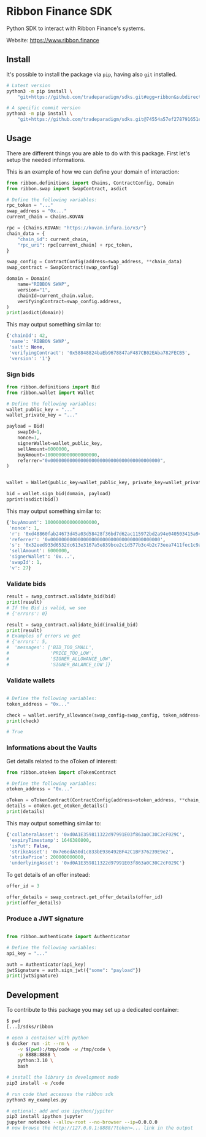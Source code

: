 # Ribbon Finance SDK

Python SDK to interact with Ribbon Finance's systems.

Website: https://www.ribbon.finance

## Install

It's possible to install the package via `pip`,
having also `git` installed.

```bash
# Latest version
python3 -m pip install \
    "git+https://github.com/tradeparadigm/sdks.git#egg=ribbon&subdirectory=ribbon"

# A specific commit version
python3 -m pip install \
    "git+https://github.com/tradeparadigm/sdks.git@74554a57ef278791651ee3f5f7f7a1289ae20656#egg=ribbon&subdirectory=ribbon"
```

## Usage

There are different things you are able to do with this package.
First let's setup the needed informations.

This is an example of how we can define your domain of interaction:
```python
from ribbon.definitions import Chains, ContractConfig, Domain
from ribbon.swap import SwapContract, asdict

# Define the following variables:
rpc_token = "..."
swap_address = "0x..."
current_chain = Chains.KOVAN

rpc = {Chains.KOVAN: "https://kovan.infura.io/v3/"}
chain_data = {
    "chain_id": current_chain,
    "rpc_uri": rpc[current_chain] + rpc_token,
}

swap_config = ContractConfig(address=swap_address, **chain_data)
swap_contract = SwapContract(swap_config)

domain = Domain(
    name="RIBBON SWAP",
    version="1",
    chainId=current_chain.value,
    verifyingContract=swap_config.address,
)
print(asdict(domain))
```

This may output something similar to:
```python
{'chainId': 42,
 'name': 'RIBBON SWAP',
 'salt': None,
 'verifyingContract': '0x58848824baEb9678847aF487CB02EAba782FECB5',
 'version': '1'}
```

### Sign bids

```python
from ribbon.definitions import Bid
from ribbon.wallet import Wallet

# Define the following variables:
wallet_public_key = "..."
wallet_private_key = "..."

payload = Bid(
    swapId=1,
    nonce=1,
    signerWallet=wallet_public_key,
    sellAmount=6000000,
    buyAmount=1000000000000000000,
    referrer="0x0000000000000000000000000000000000000000",
)


wallet = Wallet(public_key=wallet_public_key, private_key=wallet_private_key)

bid = wallet.sign_bid(domain, payload)
pprint(asdict(bid))
```

This may output something similar to:
```python
{'buyAmount': 1000000000000000000,
 'nonce': 1,
 'r': '0xd48860fab24673d45a03d58428f36bd7d62ac115972bd2a94e040503415a9478',
 'referrer': '0x0000000000000000000000000000000000000000',
 's': '0x32eed933d6532dc613e3167a5e839bce2c1d577b3c4b2c73eea7411fec1c9a53',
 'sellAmount': 6000000,
 'signerWallet': '0x...',
 'swapId': 1,
 'v': 27}

```

### Validate bids

```python
result = swap_contract.validate_bid(bid)
print(result)
# If the Bid is valid, we see
# {'errors': 0}

result = swap_contract.validate_bid(invalid_bid)
print(result)
# Examples of errors we get
# {'errors': 5,
#  'messages': ['BID_TOO_SMALL',
#               'PRICE_TOO_LOW',
#               'SIGNER_ALLOWANCE_LOW',
#               'SIGNER_BALANCE_LOW']}
```

### Validate wallets

```python

# Define the following variables:
token_address = "0x..."

check = wallet.verify_allowance(swap_config=swap_config, token_address=token_address)
print(check)

# True
```

### Informations about the Vaults

Get details related to the oToken of interest:
```python
from ribbon.otoken import oTokenContract

# Define the following variables:
otoken_address = "0x..."

oToken = oTokenContract(ContractConfig(address=otoken_address, **chain_data))
details = oToken.get_otoken_details()
print(details)
```

This may output something similar to:
```python
{'collateralAsset': '0xd0A1E359811322d97991E03f863a0C30C2cF029C',
 'expiryTimestamp': 1646380800,
 'isPut': False,
 'strikeAsset': '0x7e6edA50d1c833bE936492BF42C1BF376239E9e2',
 'strikePrice': 200000000000,
 'underlyingAsset': '0xd0A1E359811322d97991E03f863a0C30C2cF029C'}
```

To get details of an offer instead:
```python
offer_id = 3

offer_details = swap_contract.get_offer_details(offer_id)
print(offer_details)
```

### Produce a JWT signature

```python

from ribbon.authenticate import Authenticator

# Define the following variables:
api_key = "..."

auth = Authenticator(api_key)
jwtSignature = auth.sign_jwt({"some": "payload"})
print(jwtSignature)
```

## Development

To contribute to this package you may set up a dedicated container:
```bash
$ pwd
[...]/sdks/ribbon

# open a container with python
$ docker run -it --rm \
    -v $(pwd):/tmp/code -w /tmp/code \
    -p 8888:8888 \
    python:3.10 \
    bash

# install the library in development mode
pip3 install -e /code

# run code that accesses the ribbon sdk
python3 my_examples.py

# optional: add and use ipython/jypiter
pip3 install ipython jupyter
jupyter notebook --allow-root --no-browser --ip=0.0.0.0
# now browse the http://127.0.0.1:8888/?token=... link in the output
```
